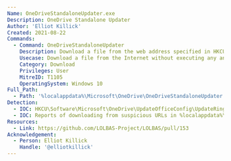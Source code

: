 ```yaml
---
Name: OneDriveStandaloneUpdater.exe
Description: OneDrive Standalone Updater
Author: 'Elliot Killick'
Created: 2021-08-22
Commands:
  - Command: OneDriveStandaloneUpdater
    Description: Download a file from the web address specified in HKCU\Software\Microsoft\OneDrive\UpdateOfficeConfig\UpdateRingSettingURLFromOC. ODSUUpdateXMLUrlFromOC and UpdateXMLUrlFromOC must be equal to non-empty string values in that same registry key. UpdateOfficeConfigTimestamp is a UNIX epoch time which must be set to a large QWORD such as 99999999999 (in decimal) to indicate the URL cache is good. The downloaded file will be in %localappdata%\OneDrive\StandaloneUpdater\PreSignInSettingsConfig.json
    Usecase: Download a file from the Internet without executing any anomalous executables with suspicious arguments
    Category: Download
    Privileges: User
    MitreID: T1105
    OperatingSystem: Windows 10
Full_Path:
  - Path: '%localappdata%\Microsoft\OneDrive\OneDriveStandaloneUpdater.exe'
Detection:
  - IOC: HKCU\Software\Microsoft\OneDrive\UpdateOfficeConfig\UpdateRingSettingURLFromOC being set to a suspicious non-Microsoft controlled URL
  - IOC: Reports of downloading from suspicious URLs in %localappdata%\OneDrive\setup\logs\StandaloneUpdate_*.log files
Resources:
  - Link: https://github.com/LOLBAS-Project/LOLBAS/pull/153
Acknowledgement:
  - Person: Elliot Killick
    Handle: '@elliotkillick'
---
```


